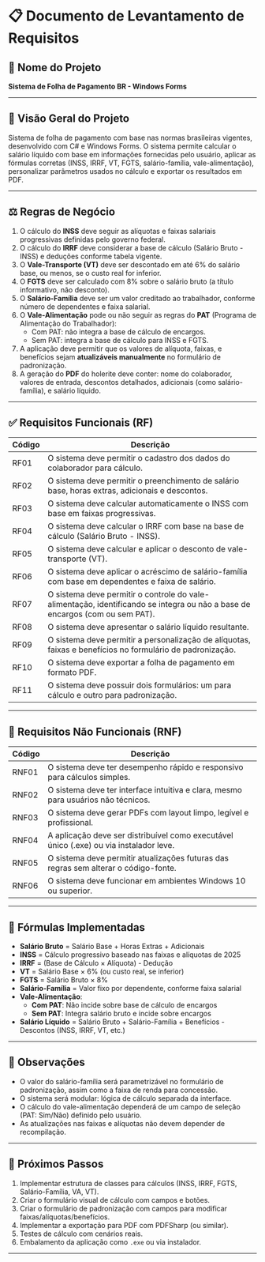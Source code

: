 # 📋 Documento de Levantamento de Requisitos

## 🧾 Nome do Projeto

**Sistema de Folha de Pagamento BR - Windows Forms**

---

## 🧠 Visão Geral do Projeto

Sistema de folha de pagamento com base nas normas brasileiras vigentes, desenvolvido com C# e Windows Forms. O sistema permite calcular o salário líquido com base em informações fornecidas pelo usuário, aplicar as fórmulas corretas (INSS, IRRF, VT, FGTS, salário-família, vale-alimentação), personalizar parâmetros usados no cálculo e exportar os resultados em PDF.

---

## ⚖️ Regras de Negócio

1. O cálculo do **INSS** deve seguir as alíquotas e faixas salariais progressivas definidas pelo governo federal.
2. O cálculo do **IRRF** deve considerar a base de cálculo (Salário Bruto - INSS) e deduções conforme tabela vigente.
3. O **Vale-Transporte (VT)** deve ser descontado em até 6% do salário base, ou menos, se o custo real for inferior.
4. O **FGTS** deve ser calculado com 8% sobre o salário bruto (a título informativo, não desconto).
5. O **Salário-Família** deve ser um valor creditado ao trabalhador, conforme número de dependentes e faixa salarial.
6. O **Vale-Alimentação** pode ou não seguir as regras do **PAT** (Programa de Alimentação do Trabalhador):
   - Com PAT: não integra a base de cálculo de encargos.
   - Sem PAT: integra a base de cálculo para INSS e FGTS.
7. A aplicação deve permitir que os valores de alíquota, faixas, e benefícios sejam **atualizáveis manualmente** no formulário de padronização.
8. A geração do **PDF** do holerite deve conter: nome do colaborador, valores de entrada, descontos detalhados, adicionais (como salário-família), e salário líquido.

---

## ✅ Requisitos Funcionais (RF)

| Código | Descrição |
|--------|-----------|
| RF01 | O sistema deve permitir o cadastro dos dados do colaborador para cálculo. |
| RF02 | O sistema deve permitir o preenchimento de salário base, horas extras, adicionais e descontos. |
| RF03 | O sistema deve calcular automaticamente o INSS com base em faixas progressivas. |
| RF04 | O sistema deve calcular o IRRF com base na base de cálculo (Salário Bruto - INSS). |
| RF05 | O sistema deve calcular e aplicar o desconto de vale-transporte (VT). |
| RF06 | O sistema deve aplicar o acréscimo de salário-família com base em dependentes e faixa de salário. |
| RF07 | O sistema deve permitir o controle do vale-alimentação, identificando se integra ou não a base de encargos (com ou sem PAT). |
| RF08 | O sistema deve apresentar o salário líquido resultante. |
| RF09 | O sistema deve permitir a personalização de alíquotas, faixas e benefícios no formulário de padronização. |
| RF10 | O sistema deve exportar a folha de pagamento em formato PDF. |
| RF11 | O sistema deve possuir dois formulários: um para cálculo e outro para padronização. |

---

## 🚫 Requisitos Não Funcionais (RNF)

| Código | Descrição |
|--------|-----------|
| RNF01 | O sistema deve ter desempenho rápido e responsivo para cálculos simples. |
| RNF02 | O sistema deve ter interface intuitiva e clara, mesmo para usuários não técnicos. |
| RNF03 | O sistema deve gerar PDFs com layout limpo, legível e profissional. |
| RNF04 | A aplicação deve ser distribuível como executável único (.exe) ou via instalador leve. |
| RNF05 | O sistema deve permitir atualizações futuras das regras sem alterar o código-fonte. |
| RNF06 | O sistema deve funcionar em ambientes Windows 10 ou superior. |

---

## 🧮 Fórmulas Implementadas

- **Salário Bruto** = Salário Base + Horas Extras + Adicionais
- **INSS** = Cálculo progressivo baseado nas faixas e alíquotas de 2025
- **IRRF** = (Base de Cálculo × Alíquota) - Dedução
- **VT** = Salário Base × 6% (ou custo real, se inferior)
- **FGTS** = Salário Bruto × 8%
- **Salário-Família** = Valor fixo por dependente, conforme faixa salarial
- **Vale-Alimentação**:
  - **Com PAT**: Não incide sobre base de cálculo de encargos
  - **Sem PAT**: Integra salário bruto e incide sobre encargos
- **Salário Líquido** = Salário Bruto + Salário-Família + Benefícios - Descontos (INSS, IRRF, VT, etc.)

---

## 📌 Observações

- O valor do salário-família será parametrizável no formulário de padronização, assim como a faixa de renda para concessão.
- O sistema será modular: lógica de cálculo separada da interface.
- O cálculo do vale-alimentação dependerá de um campo de seleção (PAT: Sim/Não) definido pelo usuário.
- As atualizações nas faixas e alíquotas não devem depender de recompilação.

---

## 📅 Próximos Passos

1. Implementar estrutura de classes para cálculos (INSS, IRRF, FGTS, Salário-Família, VA, VT).
2. Criar o formulário visual de cálculo com campos e botões.
3. Criar o formulário de padronização com campos para modificar faixas/alíquotas/benefícios.
4. Implementar a exportação para PDF com PDFSharp (ou similar).
5. Testes de cálculo com cenários reais.
6. Embalamento da aplicação como `.exe` ou via instalador.

---

